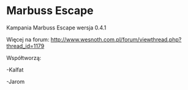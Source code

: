 ﻿# Marbuss Escape
Kampania Marbuss Escape wersja 0.4.1


Więcej na forum:
http://www.wesnoth.com.pl/forum/viewthread.php?thread_id=1179



Współtworzą:


-Kalfat

-Jarom
